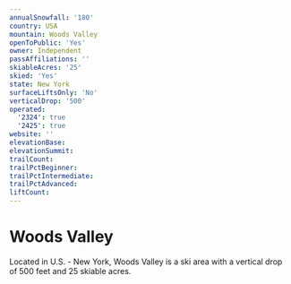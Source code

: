 ```yaml
---
annualSnowfall: '180'
country: USA
mountain: Woods Valley
openToPublic: 'Yes'
owner: Independent
passAffiliations: ''
skiableAcres: '25'
skied: 'Yes'
state: New York
surfaceLiftsOnly: 'No'
verticalDrop: '500'
operated:
  '2324': true
  '2425': true
website: ''
elevationBase:
elevationSummit:
trailCount:
trailPctBeginner:
trailPctIntermediate:
trailPctAdvanced:
liftCount:
---
```



# Woods Valley

Located in U.S. - New York, Woods Valley is a ski area with a vertical drop of 500 feet and 25 skiable acres.
